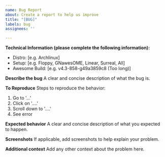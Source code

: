 ```yaml
---
name: Bug Report
about: Create a report to help us improve
title: "[BUG]"
labels: bug
assignees: ''

---
```


**Technical Information (please complete the following information):**
 - Distro: [e.g. Archlinux]
 - Setup: [e.g. Floppy, GNawesOME, Linear, Surreal, All]
 - Awesome Build: [e.g. v4.3-858-g49a3859c8 (Too long)]

**Describe the bug**
A clear and concise description of what the bug is.

**To Reproduce**
Steps to reproduce the behavior:
1. Go to '...'
2. Click on '....'
3. Scroll down to '....'
4. See error

**Expected behavior**
A clear and concise description of what you expected to happen.

**Screenshots**
If applicable, add screenshots to help explain your problem.

**Additional context**
Add any other context about the problem here.
